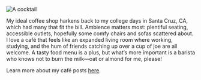 ![A cocktail](/img/sections/cafe.jpg "Cafe")

My ideal coffee shop harkens back to my college days in Santa Cruz, CA, which had many that fit the bill. Ambience matters most: plentiful seating, accessible outlets, hopefully some comfy chairs and sofas scattered about. I love a café that feels like an expanded living room where working, studying, and the hum of friends catching up over a cup of joe are all welcome. A tasty food menu is a plus, but what’s more important is a barista who knows not to burn the milk—oat or almond for me, please!

Learn more about my café posts [here](/cafes).
